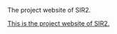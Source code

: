 The project website of SIR2.

[This is the project website of SIR2.](https://sirsquare.github.io/Benchmarking_Singlae_image_reflection_removal_algorithms.htm)
